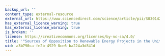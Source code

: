 ```yaml
---
backup_url: ''
content_type: external-resource
external_url: https://www.sciencedirect.com/science/article/pii/S0301421522001471?via%3Dihub
has_external_licence_warning: true
has_external_license_warning: true
is_broken: ''
license: https://creativecommons.org/licenses/by-nc-sa/4.0/
title: '"Sources of Opposition to Renewable Energy Projects in the United States."'
uid: a3b790ca-fe2b-4929-8ce6-ba224a3d341d
---
```

